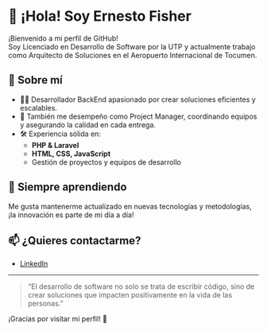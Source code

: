 # 👋 ¡Hola! Soy Ernesto Fisher

¡Bienvenido a mi perfil de GitHub!  
Soy Licenciado en Desarrollo de Software por la UTP y actualmente trabajo como Arquitecto de Soluciones en el Aeropuerto Internacional de Tocumen.

## 🚀 Sobre mí

- 👨‍💻 Desarrollador BackEnd apasionado por crear soluciones eficientes y escalables.
- 👔 También me desempeño como Project Manager, coordinando equipos y asegurando la calidad en cada entrega.
- 🛠️ Experiencia sólida en:
  - **PHP & Laravel**
  - **HTML, CSS, JavaScript**
  - Gestión de proyectos y equipos de desarrollo

## 🌱 Siempre aprendiendo

Me gusta mantenerme actualizado en nuevas tecnologías y metodologías, ¡la innovación es parte de mi día a día!

## 📫 ¿Quieres contactarme?

- [LinkedIn](https://www.linkedin.com/in/ernesto-fisher-114780173/)

---

> “El desarrollo de software no solo se trata de escribir código, sino de crear soluciones que impacten positivamente en la vida de las personas.”

¡Gracias por visitar mi perfil! 🚀